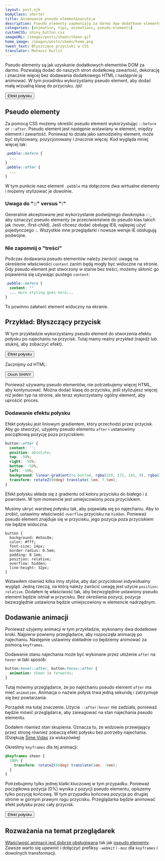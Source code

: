 ```yaml
---
layout: post.njk
bodyClass: shorter
title: Animowanie pseudo element&oacute;w
description: Pseudo elementy zapewniają za darmo dwa dodatkowe elementy HTML! Tutaj zobaczymy jak animować je po najechaniu. Używać je mądrze.
categories: [animation, tips, animations, pseudo-elements]
customCSS: shiny_button.css
imageURL: /images/posts/sheen/sheen.gif
home_image: /images/posts/sheen/home.png
tweet_text: Błyszczące przyciski w CSS
translator: Mateusz Kurlit
---
```


Pseudo elementy są jak uzyskanie dodatkowych element&oacute;w DOM za darmo. Pozwalają dodać&nbsp;do naszych stron dodatkową zawartość, dekorację i znacznie&nbsp;więcej&nbsp;bez dodawania dodatkowego HTML i następnie ją animować. W tym poradniku wykorzystamy pseudo element, aby dodać małą wizualną klasę do przycisku.
/pl/

<section class="shiny demo-container tap-to-activate"><button>Efekt połysku</button></section>

## Pseudo elementy

Za pomocą CSS możemy określić pseudo element wykorzystując&nbsp;`::before` or&nbsp;`::after`. Pseudo element jest następnie wstawiany w element, między element i zawartość. Ponieważ to działa jako samodzielny element, może być stylizowany, pozycjonowany i znacznie więcej. Kod wygląda mniej więcej tak:

```css
.pebble::before {
  ...
}
.pebble::after {
  ...
}
```

W tym punkcie nasz element `.pebble` ma dołączone dwa wirtualne elementy i możemy stylizować je dowolnie.

### Uwaga do&nbsp;&quot;::&quot; versus &quot;:&quot;

Generalnie akceptowane jest wykorzystanie podw&oacute;jnego dwukropka&nbsp;`::`, aby oznaczyć pseudo elementy (w przeciwieństwie do pseudo klas takich jak&nbsp;:hover, :first-child). Jeśli chcesz dodać obsługę IE8, najlepiej użyć pojedynczego `:`. Wszystkie inne przeglądarki i nowsze wersje IE obsługują podw&oacute;jne.

### Nie zapomnij o &quot;treści&quot;

Podczas dodawania pseudo element&oacute;w należy zwr&oacute;cić uwagę na określenie właściwości `content` zanim będą mogły być widoczne na stronie. Gdy pseudo element jest stworzony w stanie bez treści, możemy skłonić go pojawienia się używając pustego `content`:

```css
.pebble::before {
  content: ""
  ... more styling goes here...
}
```

To powinno załatwić element widoczny na ekranie.

## Przykład: Błyszczący przycisk

W tym przykładzie wykorzystamy pseudo element do stworzenia efektu połysku po najechaniu na przycisk. Tutaj mamy realny przykład (najedź lub stuknij, aby zobaczyć efekt).

<section class="shiny demo-container tap-to-activate"><button>Efekt połysku</button></section>

Zacznijmy od HTML:

<button>Oooh SHINY</button>

Ponieważ używamy pseudo element&oacute;w, nie potrzebujemy więcej HTML, aby kontynuować. Można dodać klasę do przycisku, jeśli stylizujesz więcej niż jeden typ na stronie, ale teraz wykorzystamy og&oacute;lny element, aby uprościć proces.

### Dodawanie efektu połysku

Efekt połysku jest liniowym gradientem, kt&oacute;ry przechodzi przez przycisk. Aby go stworzyć, użyjemy pseudo elementu `after` i ustanowimy początkową pozycję poza przyciskiem:

```css
button::after {
  content: '';
  position: absolute;
  top: -50%;
  right: -50%;
  bottom: -50%;
  left: -50%;
  background: linear-gradient(to bottom, rgba(229, 172, 142, 0), rgba(255,255,255,0.5) 50%, rgba(229, 172, 142, 0));
  transform: rotateZ(60deg) translate(-5em, 7.5em);
}
```

Efekt połysku składa się z gradientu od koloru przycisku do białego i z powrotem. W tym momencie jest umiejscowiony poza przyciskiem.

Musimy ukryć warstwę połysku tak, aby pojawiała się po najechaniu. Aby to zrobić, ustawimy właściwość `overflow` przycisku na `hidden`. Ponieważ pseudo element znajduje się w przycisku, jego pozycja poza przyciskiem nie będzie widoczna.

```
button {
  background: #e5ac8e;
  color: #fff;
  font-size: 14px;
  border-radius: 0.5em;
  padding: 0 1em;
  position: relative;
  overflow: hidden;
  line-height: 32px;
}
```

Wstawiłem r&oacute;wnież kilka inny styl&oacute;w, aby dać przyciskowi indywidualny wygląd. Jedną rzeczą, na kt&oacute;rą należy zwr&oacute;cić uwagę jest użycie&nbsp;`position: relative`. Dodałem tę właściwość tak, aby bezwzględnie ustawiony pseudo element będzie istniał w przycisku. Bez określania pozycji, pozycja bezwzględnie ustawiona będzie umiejscowiony w elemencie nadrzędnym.

## Dodawanie animacji

Ponieważ użyjemy animacji w tym przykładzie, wykonamy dwa dodatkowe kroki. Najpierw powiemy przeglądarce, aby rozpoczęła animację po najechaniu. Następnie ustawimy dokładnie co będziemy animować za pomocą `keyframes`.

Dodawanie stanu najechania może być wykonane przez ułożenie `after` na `hover` w taki spos&oacute;b:

```css
button:hover::after, button:focus::after {
  animation: sheen 1s forwards;
}
```

Tutaj m&oacute;wimy przeglądarce, że po najechaniu pseudo element `after` ma mieć `animation`. Animacja o nazwie połysk trwa jedną sekundę i zatrzymuje się bez powtarzania.

Porządek ma tutaj znaczenie. Użycie&nbsp;`::after:hover` nie zadziała, ponieważ będzie m&oacute;wić przeglądarce, aby zareagować na stan najechania pseudo elementu.

Dodałem r&oacute;wnież stan skupienia. Oznacza to, że widzowie przewijający przez stronę r&oacute;wnież zobaczą efekt połysku bez potrzeby najechania. (Dziękuję [&Scaron;ime Vidas](https://twitter.com/simevidas) za wskaz&oacute;wkę)

Określmy `keyframes` dla tej animacji:

```css
@keyframes sheen {
  100% {
    transform: rotateZ(60deg) translate(1em, -9em);
  }
}
```

Potrzebujemy tylko jednej klatki kluczowej w tym przypadku. Ponieważ początkowa pozycja (0%) wynika z pozycji pseudo elementu, opiszemy tylko pozycję końcową. W tym przypadku końcowa pozycja po drugiej stronie w g&oacute;rnym prawym rogu przycisku. Przeglądarka będzie animować efekt połysku przez cały przycisk.

<section class="shiny demo-container tap-to-activate"><button>Efekt połysku</button></section>

## Rozważania na temat przeglądarek

[Właściwość animacji jest dobrze obsługiwana](http://caniuse.com/#feat=css-animation) tak jak [pseudo elementy](http://caniuse.com/#feat=css-gencontent). Zawsze warto się upewnić i dołączyć prefiksy&nbsp;`-webkit`&nbsp;i&nbsp;`-moz` dla `keyframes` i dowolnych transformacji.
